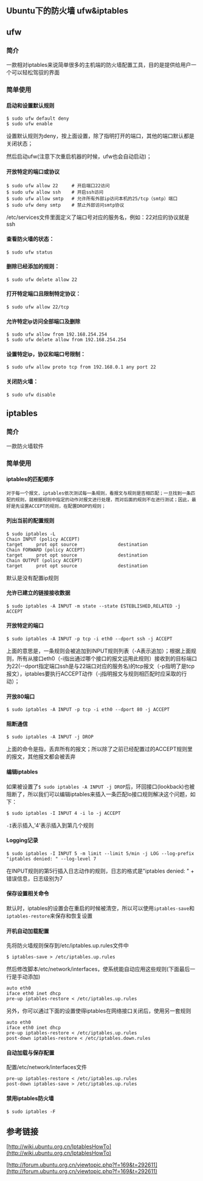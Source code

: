 ## Ubuntu下的防火墙 ufw&iptables

ufw
----

### 简介

一款相对iptables来说简单很多的主机端的防火墙配置工具，目的是提供给用户一个可以轻松驾驭的界面

### 简单使用

#### 启动和设置默认规则
```shell
$ sudo ufw default deny
$ sudo ufw enable
```
设置默认规则为deny，按上面设置，除了指明打开的端口，其他的端口默认都是关闭状态；

然后启动ufw(注意下次重启机器的时候，ufw也会自动启动)；

#### 开放特定的端口或协议
```shell
$ sudo ufw allow 22     # 开启端口22访问
$ sudo ufw allow ssh    # 开启ssh访问
$ sudo ufw allow smtp   # 允许所有外部ip访问本机的25/tcp（smtp）端口
$ sudo ufw deny smtp    # 禁止外部访问smtp协议
```
/etc/services文件里面定义了端口号对应的服务名，例如：22对应的协议就是ssh

#### 查看防火墙的状态：
```shell
$ sudo ufw status
```

#### 删除已经添加的规则：
```shell
$ sudo ufw delete allow 22
```

#### 打开特定端口且限制特定协议：
```shell
$ sudo ufw allow 22/tcp
```

#### 允许特定ip访问全部端口及删除
```shell
$ sudo ufw allow from 192.168.254.254
$ sudo ufw delete allow from 192.168.254.254
```

#### 设置特定ip，协议和端口号限制：
```shell
$ sudo ufw allow proto tcp from 192.168.0.1 any port 22
```

#### 关闭防火墙：
```shell
$ sudo ufw disable
```


iptables
----

### 简介

一款防火墙软件

### 简单使用

#### iptables的匹配顺序
```
对于每一个报文，iptables依次测试每一条规则，看报文与规则是否相匹配；一旦找到一条匹配的规则，就根据规则中指定的动作对报文进行处理，而对后面的规则不在进行测试；因此，最好是先设置ACCEPT的规则，在配置DROP的规则；
```

#### 列出当前的配置规则
```shell
$ sudo iptables -L
Chain INPUT (policy ACCEPT)
target     prot opt source               destination
Chain FORWARD (policy ACCEPT)
target     prot opt source               destination
Chain OUTPUT (policy ACCEPT)
target     prot opt source               destination
```
默认是没有配置ip规则

#### 允许已建立的链接接收数据
```shell
$ sudo iptables -A INPUT -m state --state ESTEBLISHED,RELATED -j ACCEPT
```

#### 开放特定的端口
```
$ sudo iptables -A INPUT -p tcp -i eth0 --dport ssh -j ACCEPT
```
上面的意思是，一条规则会被追加到INPUT规则列表（-A表示追加）；根据上面规则，所有从接口eth0（-i指出通过哪个接口的报文运用此规则）接收到的目标端口为22(--dport指定端口ssh是与22端口对应的服务名)的tcp报文（-p指明了是tcp报文），iptables要执行ACCEPT动作（-j指明报文与规则相匹配时应采取的行动）；

#### 开放80端口
```
$ sudo iptables -A INPUT -p tcp -i eth0 --dport 80 -j ACCEPT
```

#### 阻断通信
```
$ sudo iptables -A INPUT -j DROP
```
上面的命令是指，丢弃所有的报文；所以除了之前已经配置过的ACCEPT规则里的报文，其他报文都会被丢弃

#### 编辑iptables
如果被设置了`$ sudo iptables -A INPUT -j DROP`后，环回接口(lookback)也被阻断了，所以我们可以编辑iptables来插入一条匹配lo接口规则解决这个问题，如下：
```
$ sudo iptables -I INPUT 4 -i lo -j ACCEPT
```
`-I`表示插入,'4'表示插入到第几个规则

#### Logging记录
```
$ sudo iptables -I INPUT 5 -m limit --limit 5/min -j LOG --log-prefix "iptables denied: " --log-level 7
```
在INPUT规则的第5行插入日志动作的规则，日志的格式是"iptables denied: " + 错误信息，日志级别为7

#### 保存设置相关命令
默认时，iptables的设置会在重启的时候被清空，所以可以使用`iptables-save`和`iptables-restore`来保存和恢复设置

#### 开机自动加载配置
先将防火墙规则保存到/etc/iptables.up.rules文件中
```
$ iptables-save > /etc/iptables.up.rules
```
然后修改脚本/etc/network/interfaces，使系统能自动应用这些规则(下面最后一行是手动添加)
```
auto eth0
iface eth0 inet dhcp
pre-up iptables-restore < /etc/iptables.up.rules
```
另外，你可以通过下面的设置使得iptables在网络接口关闭后，使用另一套规则
```
auto eth0
iface eth0 inet dhcp
pre-up iptables-restore < /etc/iptables.up.rules
post-down iptables-restore < /etc/iptables.down.rules
```

#### 自动加载与保存配置
配置/etc/network/interfaces文件
```
pre-up iptables-restore < /etc/iptables.up.rules
post-down iptables-save > /etc/iptables.up.rules
```

#### 禁用iptables防火墙
```
$ sudo iptables -F
```

参考链接
----

[http://wiki.ubuntu.org.cn/IptablesHowTo](http://wiki.ubuntu.org.cn/IptablesHowTo)

[http://forum.ubuntu.org.cn/viewtopic.php?f=169&t=292611](http://forum.ubuntu.org.cn/viewtopic.php?f=169&t=292611)

